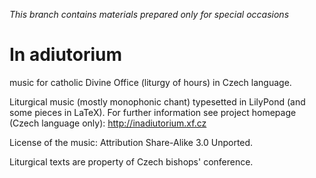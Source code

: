 *This branch contains materials prepared only for special occasions*

# In adiutorium #

music for catholic Divine Office (liturgy of hours) in Czech language.

Liturgical music (mostly monophonic chant) typesetted in LilyPond 
(and some pieces in LaTeX).
For further information see project homepage (Czech language only):
http://inadiutorium.xf.cz

License of the music: Attribution Share-Alike 3.0 Unported.

Liturgical texts are property of Czech bishops' conference.